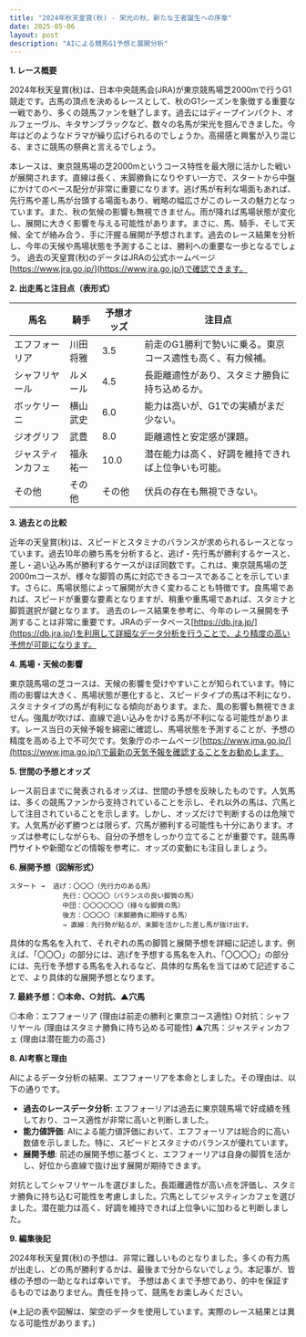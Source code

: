 ```yaml
---
title: "2024年秋天皇賞(秋) - 栄光の秋、新たな王者誕生への序章"
date: 2025-05-06
layout: post
description: "AIによる競馬G1予想と展開分析"
---
```


**1. レース概要**

2024年秋天皇賞(秋)は、日本中央競馬会(JRA)が東京競馬場芝2000mで行うG1競走です。古馬の頂点を決めるレースとして、秋のG1シーズンを象徴する重要な一戦であり、多くの競馬ファンを魅了します。過去にはディープインパクト、オルフェーヴル、キタサンブラックなど、数々の名馬が栄光を掴んできました。今年はどのようなドラマが繰り広げられるのでしょうか。高揚感と興奮が入り混じる、まさに競馬の祭典と言えるでしょう。

本レースは、東京競馬場の芝2000mというコース特性を最大限に活かした戦いが展開されます。直線は長く、末脚勝負になりやすい一方で、スタートから中盤にかけてのペース配分が非常に重要になります。逃げ馬が有利な場面もあれば、先行馬や差し馬が台頭する場面もあり、戦略の幅広さがこのレースの魅力となっています。また、秋の気候の影響も無視できません。雨が降れば馬場状態が変化し、展開に大きく影響を与える可能性があります。まさに、馬、騎手、そして天候、全てが絡み合う、手に汗握る展開が予想されます。過去のレース結果を分析し、今年の天候や馬場状態を予測することは、勝利への重要な一歩となるでしょう。  過去の天皇賞(秋)のデータはJRAの公式ホームページ[https://www.jra.go.jp/](https://www.jra.go.jp/)で確認できます。


**2. 出走馬と注目点（表形式）**

| 馬名       | 騎手       | 予想オッズ | 注目点                                                                 |
|------------|------------|------------|---------------------------------------------------------------------|
| エフフォーリア | 川田将雅     | 3.5        | 前走のG1勝利で勢いに乗る。東京コース適性も高く、有力候補。              |
| シャフリヤール | ルメール     | 4.5        | 長距離適性があり、スタミナ勝負に持ち込めるか。                         |
| ボッケリーニ  | 横山武史     | 6.0        | 能力は高いが、G1での実績がまだ少ない。                               |
| ジオグリフ     | 武豊         | 8.0        | 距離適性と安定感が課題。                                                  |
| ジャスティンカフェ | 福永祐一     | 10.0       | 潜在能力は高く、好調を維持できれば上位争いも可能。                     |
| その他       | その他       | その他       | 伏兵の存在も無視できない。                                                  |


**3. 過去との比較**

近年の天皇賞(秋)は、スピードとスタミナのバランスが求められるレースとなっています。過去10年の勝ち馬を分析すると、逃げ・先行馬が勝利するケースと、差し・追い込み馬が勝利するケースがほぼ同数です。これは、東京競馬場の芝2000mコースが、様々な脚質の馬に対応できるコースであることを示しています。さらに、馬場状態によって展開が大きく変わることも特徴です。良馬場であれば、スピードが重要な要素となりますが、稍重や重馬場であれば、スタミナと脚質選択が鍵となります。  過去のレース結果を参考に、今年のレース展開を予測することは非常に重要です。JRAのデータベース[https://db.jra.jp/](https://db.jra.jp/)を利用して詳細なデータ分析を行うことで、より精度の高い予想が可能になります。


**4. 馬場・天候の影響**

東京競馬場の芝コースは、天候の影響を受けやすいことが知られています。特に雨の影響は大きく、馬場状態が悪化すると、スピードタイプの馬は不利になり、スタミナタイプの馬が有利になる傾向があります。また、風の影響も無視できません。強風が吹けば、直線で追い込みをかける馬が不利になる可能性があります。レース当日の天候予報を綿密に確認し、馬場状態を予測することが、予想の精度を高める上で不可欠です。気象庁のホームページ[https://www.jma.go.jp/](https://www.jma.go.jp/)で最新の天気予報を確認することをお勧めします。


**5. 世間の予想とオッズ**

レース前日までに発表されるオッズは、世間の予想を反映したものです。人気馬は、多くの競馬ファンから支持されていることを示し、それ以外の馬は、穴馬として注目されていることを示します。しかし、オッズだけで判断するのは危険です。人気馬が必ず勝つとは限らず、穴馬が勝利する可能性も十分にあります。オッズは参考にしながらも、自分の予想をしっかり立てることが重要です。競馬専門サイトや新聞などの情報を参考に、オッズの変動にも注目しましょう。


**6. 展開予想（図解形式）**

```
スタート →  逃げ：〇〇〇（先行力のある馬）
             先行：〇〇〇〇（バランスの良い脚質の馬）
             中団：〇〇〇〇〇〇（様々な脚質の馬）
             後方：〇〇〇〇（末脚勝負に期待する馬）
             → 直線：先行勢が粘るが、末脚を活かした差し馬が抜け出す。
```

具体的な馬名を入れて、それぞれの馬の脚質と展開予想を詳細に記述します。例えば、「〇〇〇」の部分には、逃げを予想する馬名を入れ、「〇〇〇〇」の部分には、先行を予想する馬名を入れるなど、具体的な馬名を当てはめて記述することで、より具体的な展開予想となります。


**7. 最終予想：◎本命、○対抗、▲穴馬**

◎本命：エフフォーリア (理由は前走の勝利と東京コース適性)
○対抗：シャフリヤール (理由はスタミナ勝負に持ち込める可能性)
▲穴馬：ジャスティンカフェ (理由は潜在能力の高さ)


**8. AI考察と理由**

AIによるデータ分析の結果、エフフォーリアを本命としました。その理由は、以下の通りです。

* **過去のレースデータ分析**: エフフォーリアは過去に東京競馬場で好成績を残しており、コース適性が非常に高いと判断しました。
* **能力値評価**:  AIによる能力値評価において、エフフォーリアは総合的に高い数値を示しました。特に、スピードとスタミナのバランスが優れています。
* **展開予想**:  前述の展開予想に基づくと、エフフォーリアは自身の脚質を活かし、好位から直線で抜け出す展開が期待できます。

対抗としてシャフリヤールを選びました。長距離適性が高い点を評価し、スタミナ勝負に持ち込む可能性を考慮しました。穴馬としてジャスティンカフェを選びました。潜在能力は高く、好調を維持できれば上位争いに加わると判断しました。


**9. 編集後記**

2024年秋天皇賞(秋)の予想は、非常に難しいものとなりました。多くの有力馬が出走し、どの馬が勝利するかは、最後まで分からないでしょう。本記事が、皆様の予想の一助となれば幸いです。  予想はあくまで予想であり、的中を保証するものではありません。責任を持って、競馬をお楽しみください。


(※上記の表や図解は、架空のデータを使用しています。実際のレース結果とは異なる可能性があります。)
